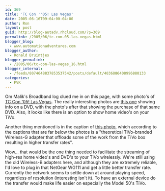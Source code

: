 ```yaml
---
id: 369
title: 'TC Con ''05! Las Vegas'
date: 2005-06-16T09:04:00-04:00
author: Ron
layout: post
guid: http://blog-autadv.rhcloud.com/?p=369
permalink: /2005/06/tc-con-05-las-vegas.html
blogger_blog:
  - www.automationadventures.com
blogger_author:
  - Ronald Bruintjes
blogger_permalink:
  - /2005/06/tc-con-las-vegas_16.html
blogger_internal:
  - /feeds/8074648837853537542/posts/default/4036886408996880133
categories:
  - PVR
---
```

Om Malik's Broadband log clued me in on this page, with some photo's of [TC Con '05! Las Vegas](http://tccon05.mooism.com/post.php/193). The really interesting photos are [this one](http://tccon05.mooism.com/img.php?i=260.jpg) showing info on a DVD, with the photo's after that showing the purchase of that same DVD. Also, it looks like there is an option to show home video's on your TiVo.

Another thing mentioned is in the caption of [this photo](http://tccon05.mooism.com/img.php?i=256.jpg), which according to the captions that are far below the photos is a "theoretical TiVo-branded Wireless-G adapter that offloads some of the work from the TiVo box resulting in higher transfer rates".

Wow... that would be the one thing needed to facilitate the streaming of high-res home video's and DVD's to your TiVo wirelessly. We're still using the old Wireless-B adapters here, and although they are extremely reliable, I'd love to plug in that NetGear WG111 and get a little better transfer rate. Currently the network seems to settle down at around playing speed, regardless of resolution (interesting isn't it). To have an external device do the transfer would make life easier on especially the Model 50's TiVo.